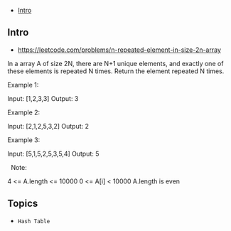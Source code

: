 - [Intro](#intro)

## Intro

- https://leetcode.com/problems/n-repeated-element-in-size-2n-array

In a array A of size 2N, there are N+1 unique elements, and exactly one of these elements is repeated N times.
Return the element repeated N times.
 



Example 1:

Input: [1,2,3,3]
Output: 3


Example 2:

Input: [2,1,2,5,3,2]
Output: 2


Example 3:

Input: [5,1,5,2,5,3,5,4]
Output: 5

 
Note:

4 <= A.length <= 10000
0 <= A[i] < 10000
A.length is even






## Topics

- `Hash Table`


